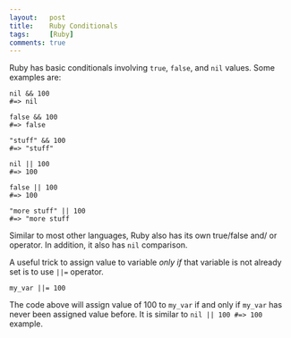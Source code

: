 ```yaml
---
layout:   post
title:    Ruby Conditionals
tags:     [Ruby]
comments: true
---
```


Ruby has basic conditionals involving `true`, `false`, and `nil` values. Some examples are:

```
nil && 100
#=> nil

false && 100
#=> false

"stuff" && 100
#=> "stuff"

nil || 100
#=> 100

false || 100
#=> 100

"more stuff" || 100
#=> "more stuff

```

Similar to most other languages, Ruby also has its own true/false and/ or operator. In addition, it also has `nil` comparison. 

A useful trick to assign value to variable *only if* that variable is not already set is to use `||=` operator.

```
my_var ||= 100
```

The code above will assign value of 100 to `my_var` if and only if `my_var` has never been assigned value before. It is similar to `nil || 100 #=> 100` example.

